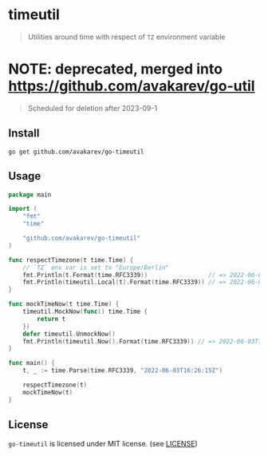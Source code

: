 # timeutil

> Utilities around time with respect of `TZ` environment variable

# NOTE: deprecated, merged into https://github.com/avakarev/go-util
> Scheduled for deletion after 2023-09-1


## Install

```shell
go get github.com/avakarev/go-timeutil
```

## Usage

```go
package main

import (
	"fmt"
	"time"

	"github.com/avakarev/go-timeutil"
)

func respectTimezone(t time.Time) {
	// `TZ` env var is set to "Europe/Berlin"
	fmt.Println(t.Format(time.RFC3339))                 // => 2022-06-03T16:26:15Z
	fmt.Println(timeutil.Local(t).Format(time.RFC3339)) // => 2022-06-03T18:26:15+02:00
}

func mockTimeNow(t time.Time) {
	timeutil.MockNow(func() time.Time {
		return t
	})
	defer timeutil.UnmockNow()
	fmt.Println(timeutil.Now().Format(time.RFC3339)) // => 2022-06-03T16:26:15Z
}

func main() {
	t, _ := time.Parse(time.RFC3339, "2022-06-03T16:26:15Z")

	respectTimezone(t)
	mockTimeNow(t)
}
```


## License

`go-timeutil` is licensed under MIT license. (see [LICENSE](./LICENSE))
